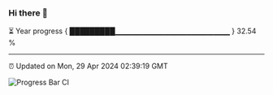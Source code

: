 ### Hi there 👋

⏳ Year progress { █████████▁▁▁▁▁▁▁▁▁▁▁▁▁▁▁▁▁▁▁▁▁ } 32.54 %

---

⏰ Updated on Mon, 29 Apr 2024 02:39:19 GMT

![Progress Bar CI](https://github.com/IshwaranRudhara/GIT-ACTION/workflows/Progress%20Bar%20CI/badge.svg)
